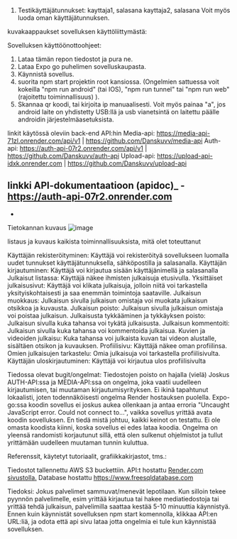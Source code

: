 1. Testikäyttäjätunnukset:
kayttaja1, salasana
kayttaja2, salasana
Voit myös luoda oman käyttäjätunnuksen.

kuvakaappaukset sovelluksen käyttöliittymästä:


Sovelluksen käyttöönottoohjeet:
1. Lataa tämän repon tiedostot ja pura ne.
3. Lataa Expo go puhelimen sovelluskaupasta.
4. Käynnistä sovellus.
5. suorita npm start projektin root kansiossa. (Ongelmien sattuessa voit kokeilla "npm run android" (tai IOS), "npm run tunnel" tai "npm run web"(rajoitettu toiminnallisuus) ).
6. Skannaa qr koodi, tai kirjoita ip manuaalisesti. Voit myös painaa "a", jos android laite on yhdistetty USB:llä ja usb vianetsintä on laitettu päälle androidin järjestelmäasetuksista.

linkit käytössä oleviin back-end API:hin
Media-api: https://media-api-71zl.onrender.com/api/v1 | https://github.com/Danskuvv/media-api
Auth-api: https://auth-api-07r2.onrender.com/api/v1 | https://github.com/Danskuvv/auth-api
Upload-api: https://upload-api-idxk.onrender.com | https://github.com/Danskuvv/upload-api


linkki API-dokumentaatioon (apidoc)_
-https://auth-api-07r2.onrender.com
-
-


Tietokannan kuvaus
![image](https://github.com/Danskuvv/react-native/assets/111982581/03177aac-2dd3-413b-8c3a-a5439d29dd0d)

listaus ja kuvaus kaikista toiminnallisuuksista, mitä olet toteuttanut

Käyttäjän rekisteröityminen: Käyttäjä voi rekisteröityä sovellukseen luomalla uudet tunnukset käyttäjätunnuksella, sähköpostilla ja salasanalla.
Käyttäjän kirjautuminen: Käyttäjä voi kirjautua sisään käyttäjänimellä ja salasanalla
Julkaisut listassa: Käyttäjä näkee ihmisten julkaisuja etusivulla.
Yksittäiset julkaisusivut: Käyttäjä voi klikata julkaisuja, jolloin niitä voi tarkastella yksityiskohtaisesti ja saa enemmän toimintoja saataville.
Julkaisun muokkaus: Julkaisun sivulla julkaisun omistaja voi muokata julkaisun otsikkoa ja kuvausta.
Julkaisun poisto: Julkaisun sivulla julkaisun omistaja voi poistaa julkaisun.
Julkaisusta tykkääminen ja tykkäyksen poisto: Julkaisun sivulla kuka tahansa voi tykätä julkaisusta.
Julkaisun kommentoiti: Julkaisun sivulla kuka tahansa voi kommentoida julkaisua.
Kuvien ja videoiden julkaisu: Kuka tahansa voi julkaista kuvan tai videon alustalle, sisältäen otsikon ja kuvauksen.
Profiilisivu: Käyttäjä näkee oman profiilinsa.
Omien julkaisujen tarkastelu: Omia julkaisuja voi tarkastella profiilisivulta.
Käyttäjän uloskirjautuminen: Käyttäjä voi kirjautua ulos profiilisivulta

Tiedossa olevat bugit/ongelmat:
Tiedostojen poisto on hajalla (vielä)
Joskus AUTH-API:ssa ja MEDIA-API:ssa on ongelma, joka vaatii uudelleen kirjautumisen, tai muutaman kirjautumisyrityksen. Ei ikinä tapahtunut lokaalisti, joten todennäköisesti ongelma Render hostauksen puolella.
Expo-go:ssa koodin sovellus ei joskus aukea ollenkaan ja antaa erroria "Uncaught JavaScript error. Could not connect to...", vaikka sovellus yrittää avata koodin sovelluksen.
En tiedä mistä johtuu, kaikki keinot on testattu. Ei ole omasta koodista kiinni, koska sovellus ei edes lataa koodia. Ongelma on yleensä randomisti korjautunut sillä, että olen sulkenut ohjelmistot ja tullut yrittämään uudelleen muutaman tunnin kuluttua.

Referenssit, käytetyt tutoriaalit, grafiikkakirjastot, tms.:

Tiedostot tallennettu AWS S3 buckettiin.
API:t hostattu [Render.com sivustolla.](https://render.com)
Database hostattu https://www.freesqldatabase.com

Tiedoksi:
Jokus palvelimet sammuvat/menevät lepotilaan. Kun silloin tekee pyynnön palvelimelle, esim yrittää kirjautua tai hakee mediatiedostoja tai yrittää tehdä julkaisun, palvelimilla saattaa kestää 5-10 minuuttia käynnistyä.
Ennen kuin käynnistät sovelluksen npm start komennolla, klikkaa API:en URL:liä, ja odota että api sivu lataa jotta ongelmia ei tule kun käynnistää sovelluksen.
